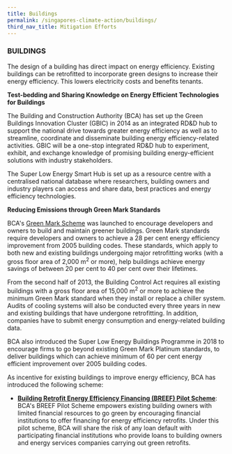 ```yaml
---
title: Buildings
permalink: /singapores-climate-action/buildings/
third_nav_title: Mitigation Efforts
---
```


### BUILDINGS

The design of a building has direct impact on energy efficiency. Existing buildings can be retrofitted to incorporate green designs to increase their energy efficiency. This lowers electricity costs and benefits tenants.

**Test-bedding and Sharing Knowledge on Energy Efficient Technologies for Buildings**

The Building and Construction Authority (BCA) has set up the Green Buildings Innovation Cluster (GBIC) in 2014 as an integrated RD&D hub to support the national drive towards greater energy efficiency as well as to streamline, coordinate and disseminate building energy efficiency-related activities. GBIC will be a one-stop integrated RD&D hub to experiment, exhibit, and exchange knowledge of promising building energy-efficient solutions with industry stakeholders.

The Super Low Energy Smart Hub is set up as a resource centre with a centralised national database where researchers, building owners and industry players can access and share data, best practices and energy efficiency technologies. 

**Reducing Emissions through Green Mark Standards**

BCA's [<a href="http://www.bca.gov.sg/GreenMark/green_mark_buildings.html" target="_blank">Green Mark Scheme</a>](http://www.bca.gov.sg/GreenMark/green_mark_buildings.html) was launched to encourage developers and owners to build and maintain greener buildings. Green Mark standards require developers and owners to achieve a 28 per cent energy efficiency improvement from 2005 building codes. These standards, which apply to both new and existing buildings undergoing major retrofitting works (with a gross floor area of 2,000 m<sup>2</sup> or more), help buildings achieve energy savings of between 20 per cent to 40 per cent over their lifetimes.

From the second half of 2013, the Building Control Act requires all existing buildings with a gross floor area of 15,000 m<sup>2</sup> or more to achieve the minimum Green Mark standard when they install or replace a chiller system. Audits of cooling systems will also be conducted every three years in new and existing buildings that have undergone retrofitting. In addition, companies have to submit energy consumption and energy-related building data.

BCA also introduced the Super Low Energy Buildings Programme in 2018 to encourage firms to go beyond existing Green Mark Platinum standards, to deliver buildings which can achieve minimum of 60 per cent energy efficient improvement over 2005 building codes. 

As incentive for existing buildings to improve energy efficiency, BCA has introduced the following scheme:

* **[<a href="https://www1.bca.gov.sg/buildsg/sustainability/green-mark-incentive-schemes/building-retrofit-energy-efficiency-financing-breef-scheme" target="_blank">Building Retrofit Energy Efficiency Financing (BREEF) Pilot Scheme</a>](https://www1.bca.gov.sg/buildsg/sustainability/green-mark-incentive-schemes/building-retrofit-energy-efficiency-financing-breef-scheme)**: BCA's BREEF Pilot Scheme empowers existing building owners with limited financial resources to go green by encouraging financial institutions to offer financing for energy efficiency retrofits. Under this pilot scheme, BCA will share the risk of any loan default with participating financial institutions who provide loans to building owners and energy services companies carrying out green retrofits.

